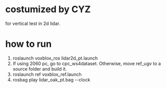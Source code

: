 # costumized by CYZ
for vertical test in 2d lidar.

# how to run
1. roslaunch voxblox_ros lidar2d_pt.launch
2. If using 2060 pc, go to cpc_ws4dataset. Otherwise, move ref_ugv to a source folder and build it.
3. roslaunch ref voxblox_ref.launch
4. rosbag play lidar_oak_pt.bag --clock